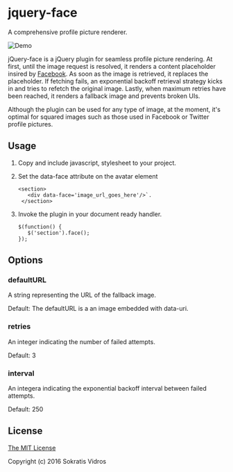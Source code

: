 # jquery-face
A comprehensive profile picture renderer.


![Demo](http://g.recordit.co/Lum0bLIr1E.gif)

jQuery-face is a jQuery plugin for seamless profile picture rendering. At first, until the image request is resolved, it renders a content placeholder insired by [Facebook](https://codepen.io/Mestika/pen/ByNYBa). As soon as the image is retrieved, it replaces the placeholder. If fetching fails, an exponential backoff retrieval strategy kicks in and tries to refetch the original image. Lastly, when maximum retries have been reached, it renders a fallback image and prevents broken UIs.

Although the plugin can be used for any type of image, at the moment, it's optimal for squared images such as those used in Facebook or Twitter profile pictures.

## Usage

1. Copy and include javascript, stylesheet to your project.

2. Set the data-face attribute on the avatar element

   ```
   <section>
      <div data-face='image_url_goes_here'/>`.
    </section>
   ```

3. Invoke the plugin in your document ready handler.

   ```
   $(function() {
      $('section').face();
   });
   ```

## Options

### defaultURL
A string representing the URL of the fallback image.

Default: The defaultURL is a an image embedded with data-uri.

### retries
An integer indicating the number of failed attempts.

Default: 3

### interval
An integera indicating the exponential backoff interval between failed attempts.

Default: 250

## License

[The MIT License](./LICENSE)

Copyright (c) 2016 Sokratis Vidros
